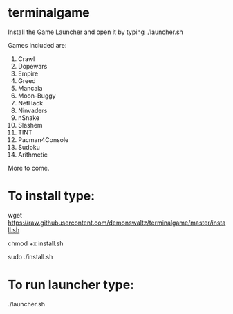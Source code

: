 # terminalgame
Install the Game Launcher and open it by typing ./launcher.sh

Games included are:

1. Crawl
2. Dopewars
3. Empire
4. Greed
5. Mancala
6. Moon-Buggy
7. NetHack
8. Ninvaders
9. nSnake
10. Slashem
11. TINT
12. Pacman4Console
13. Sudoku
14. Arithmetic

More to come.

# To install type: 

wget https://raw.githubusercontent.com/demonswaltz/terminalgame/master/install.sh 

chmod +x install.sh 

sudo ./install.sh

# To run launcher type:

./launcher.sh
